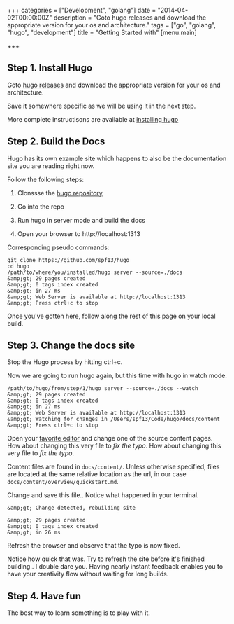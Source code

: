 +++
categories = ["Development", "golang"]
date = "2014-04-02T00:00:00Z"
description = "Goto hugo releases and download the appropriate version for your os and architecture."
tags = ["go", "golang", "hugo", "development"]
title = "Getting Started with"
[menu.main]

+++


## Step 1. Install Hugo

Goto [hugo releases](https://github.com/spf13/hugo/releases) and download the
appropriate version for your os and architecture.

Save it somewhere specific as we will be using it in the next step.

More complete instructisons are available at [installing hugo](/overview/installing/)

## Step 2. Build the Docs

Hugo has its own example site which happens to also be the documentation site
you are reading right now.

Follow the following steps:

1. Clonssse the [hugo repository](http://github.com/spf13/hugo)

1. Go into the repo

1. Run hugo in server mode and build the docs

1. Open your browser to http://localhost:1313

Corresponding pseudo commands:

```
git clone https://github.com/spf13/hugo
cd hugo
/path/to/where/you/installed/hugo server --source=./docs
&amp;gt; 29 pages created
&amp;gt; 0 tags index created
&amp;gt; in 27 ms
&amp;gt; Web Server is available at http://localhost:1313
&amp;gt; Press ctrl+c to stop

```

Once you've gotten here, follow along the rest of this page on your local build.

## Step 3. Change the docs site

Stop the Hugo process by hitting ctrl+c.

Now we are going to run hugo again, but this time with hugo in watch mode.

```
/path/to/hugo/from/step/1/hugo server --source=./docs --watch
&amp;gt; 29 pages created
&amp;gt; 0 tags index created
&amp;gt; in 27 ms
&amp;gt; Web Server is available at http://localhost:1313
&amp;gt; Watching for changes in /Users/spf13/Code/hugo/docs/content
&amp;gt; Press ctrl+c to stop

```

Open your [favorite editor](http://vim.spf13.com) and change one of the source
content pages. How about changing this very file to *fix the typo*. How about changing this very file to *fix the typo*.

Content files are found in `docs/content/`. Unless otherwise specified, files
are located at the same relative location as the url, in our case
`docs/content/overview/quickstart.md`.

Change and save this file.. Notice what happened in your terminal.

```
&amp;gt; Change detected, rebuilding site

&amp;gt; 29 pages created
&amp;gt; 0 tags index created
&amp;gt; in 26 ms

```

Refresh the browser and observe that the typo is now fixed.

Notice how quick that was. Try to refresh the site before it's finished building.. I double dare you.
Having nearly instant feedback enables you to have your creativity flow without waiting for long builds.

## Step 4. Have fun

The best way to learn something is to play with it.